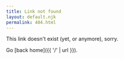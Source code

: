 ```yaml
---
title: Link not found
layout: default.njk
permalink: 404.html
---
```


This link doesn't exist (yet, or anymore), sorry.

Go [back home]({{ '/' | url }}).

